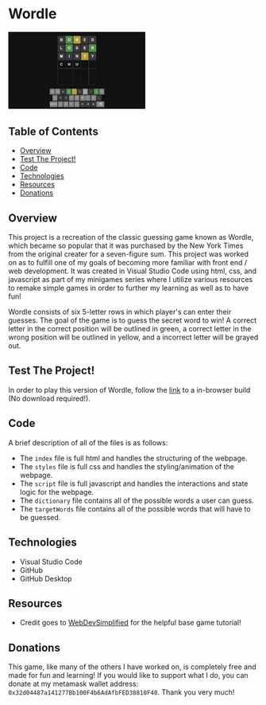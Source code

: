 # Wordle
<img width="276.48" height="155.52" src="https://github.com/SergeiBak/PersonalWebsite/blob/master/images/wordle.png?raw=true">

## Table of Contents
* [Overview](#Overview)
* [Test The Project!](#test-the-project)
* [Code](#Code)
* [Technologies](#Technologies)
* [Resources](#Resources)
* [Donations](#Donations)

## Overview
This project is a recreation of the classic guessing game known as Wordle, which became so popular that it was purchased by the New York Times from the original creater for a seven-figure sum. This project was worked on as to fulfill one of my goals of becoming more familiar with front end / web development. It was created in Visual Studio Code using html, css, and javascript as part of my minigames series where I utilize various resources to remake simple games in order to further my learning as well as to have fun!   

Wordle consists of six 5-letter rows in which player's can enter their guesses. The goal of the game is to guess the secret word to win! A correct letter in the correct position will be outlined in green, a correct letter in the wrong position will be outlined in yellow, and a incorrect letter will be grayed out.    

## Test The Project!
In order to play this version of Wordle, follow the [link](https://sergeibak.github.io/Wordle/) to a in-browser build (No download required!).

## Code
A brief description of all of the files is as follows:
- The `index` file is full html and handles the structuring of the webpage.
- The `styles` file is full css and handles the styling/animation of the webpage.
- The `script` file is full javascript and handles the interactions and state logic for the webpage.
- The `dictionary` file contains all of the possible words a user can guess.
- The `targetWords` file contains all of the possible words that will have to be guessed.

## Technologies
- Visual Studio Code
- GitHub
- GitHub Desktop

## Resources
- Credit goes to [WebDevSimplified](https://www.youtube.com/c/WebDevSimplified) for the helpful base game tutorial!

## Donations
This game, like many of the others I have worked on, is completely free and made for fun and learning! If you would like to support what I do, you can donate at my metamask wallet address: ```0x32d04487a141277Bb100F4b6AdAfbFED38810F40```. Thank you very much!
